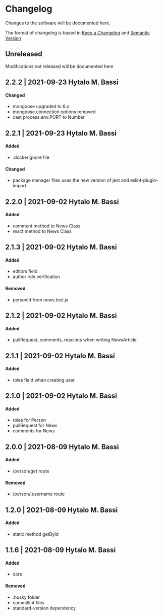 # Changelog

Changes to the software will be documented here.

The format of changelog is based in [Keep a Changelog](https://keepachangelog.com/en/1.0.0/) and [Semantic Version](https://semver.org/spec/v2.0.0.html)

## Unreleased

Modifications not released will be documented here

## 2.2.2 | 2021-09-23 Hytalo M. Bassi

#### Changed

- mongoose upgraded to 6.x
- mongoose.connection options removed
- cast process.env.PORT to Number

## 2.2.1 | 2021-09-23 Hytalo M. Bassi

#### Added

- .dockerignore file

#### Changed

- package manager files uses the new version of jest and eslint-plugin-import

## 2.2.0 | 2021-09-02 Hytalo M. Bassi

#### Added

- comment method to News Class
- react method to News Class

## 2.1.3 | 2021-09-02 Hytalo M. Bassi

#### Added

- editors field
- author role verification

#### Removed

- personId from news.test.js

## 2.1.2 | 2021-09-02 Hytalo M. Bassi
#### Added

- pullRequest, comments, reacions when writing NewsArticle

## 2.1.1 | 2021-09-02 Hytalo M. Bassi

#### Added

- roles field when creating user

## 2.1.0 | 2021-09-02 Hytalo M. Bassi

#### Added

- roles for Person
- pullRequest for News
- comments for News


## 2.0.0 | 2021-08-09 Hytalo M. Bassi

#### Added

- /person/get route

#### Removed

- /person/:username route

## 1.2.0 | 2021-08-09 Hytalo M. Bassi

#### Added

- static method getById

## 1.1.6 | 2021-08-09 Hytalo M. Bassi

#### Added

- cors

#### Removed

- .husky folder
- commitlint files
- standard-version dependency
